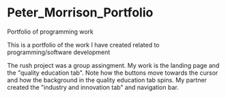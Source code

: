 # Peter_Morrison_Portfolio
Portfolio of programming work

This is a portfolio of the work I have created related to programming/software development


The rush project was a group assingment. My work is the landing page and the "quality education tab". Note how the buttons move towards the cursor and how the background in the quality education tab spins. My partner created the "industry and innovation tab" and navigation bar.

